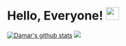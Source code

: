 # Hello, Everyone! <img src="https://raw.githubusercontent.com/MartinHeinz/MartinHeinz/master/wave.gif" width="30px">
[![Damar's github stats](https://github-readme-stats.vercel.app/api?username=iam-damar)](https://github.com/anuraghazra/github-readme-stats)
![](https://img.shields.io/badge/<Code>-<javascript>-informational?style=plastic&logo=appveyor&logoColor=white&color=2bbc8a)
